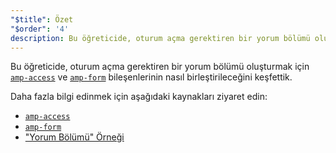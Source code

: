 ```yaml
---
"$title": Özet
"$order": '4'
description: Bu öğreticide, oturum açma gerektiren bir yorum bölümü oluşturmak için amp-access ve amp-form bileşenlerinin nasıl birleştirileceğini keşfettik.
---
```


Bu öğreticide, oturum açma gerektiren bir yorum bölümü oluşturmak için [`amp-access`](../../../../documentation/components/reference/amp-access.md) ve [`amp-form`](../../../../documentation/components/reference/amp-form.md) bileşenlerinin nasıl birleştirileceğini keşfettik.

Daha fazla bilgi edinmek için aşağıdaki kaynakları ziyaret edin:

- [`amp-access`](../../../../documentation/components/reference/amp-access.md)
- [`amp-form`](../../../../documentation/components/reference/amp-form.md)
- ["Yorum Bölümü" Örneği](../../../../documentation/examples/documentation/Comment_Section.html)
